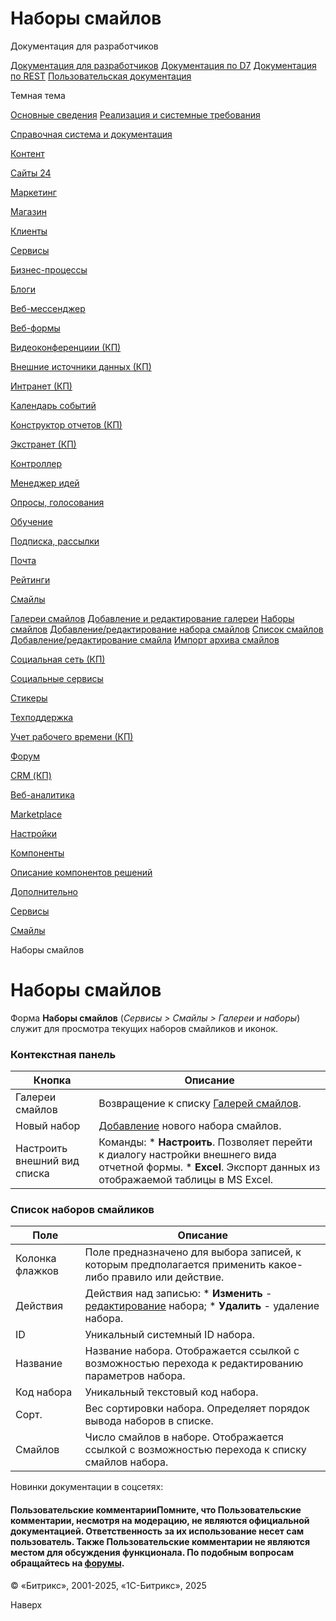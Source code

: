 # Наборы смайлов

Документация для разработчиков

[Документация для разработчиков](https://dev.1c-bitrix.ru/api_help/)
[Документация по D7](https://dev.1c-bitrix.ru/api_d7/)
[Документация по REST](https://dev.1c-bitrix.ru/rest_help/)
[Пользовательская документация](https://dev.1c-bitrix.ru/user_help/)

Темная тема

[Основные сведения](/user_help/index.php)
[Реализация и системные требования](/user_help/reqintro.php)

[Справочная система и документация](/user_help/help/index.php)

[Контент](/user_help/content/index.php)

[Сайты 24](/user_help/sites24/index.php)

[Маркетинг](/user_help/marketing/index.php)

[Магазин](/user_help/store/index.php)

[Клиенты](/user_help/clients/index.php)

[Сервисы](/user_help/service/index.php)

[Бизнес-процессы](/user_help/service/bizproc/index.php)

[Блоги](/user_help/service/blogs/index.php)

[Веб-мессенджер](/user_help/service/im/index.php)

[Веб-формы](/user_help/service/form/index.php)

[Видеоконференциии (КП)](/user_help/service/video/index.php)

[Внешние источники данных (КП)](/user_help/service/xdi/index.php)

[Интранет (КП)](/user_help/service/intranet/index.php)

[Календарь событий](/user_help/service/event_calendar/index.php)

[Конструктор отчетов (КП)](/user_help/service/report/index.php)

[Экстранет (КП)](/user_help/service/extranet/index.php)

[Контроллер](/user_help/service/controller/index.php)

[Менеджер идей](/user_help/service/idea/index.php)

[Опросы, голосования](/user_help/service/vote/index.php)

[Обучение](/user_help/service/learning/index.php)

[Подписка, рассылки](/user_help/service/subscribe/index.php)

[Почта](/user_help/service/mail/index.php)

[Рейтинги](/user_help/service/rating/index.php)

[Смайлы](/user_help/service/smile/index.php)

[Галереи смайлов](/user_help/service/smile/smile_gallery.php)
[Добавление и редактирование галереи](/user_help/service/smile/smile_gallery_edit.php)
[Наборы смайлов](/user_help/service/smile/smile_set.php)
[Добавление/редактирование набора смайлов](/user_help/service/smile/smile_set_edit.php)
[Список смайлов](/user_help/service/smile/smile.php)
[Добавление/редактирование смайла](/user_help/service/smile/smile_edit.php)
[Импорт архива смайлов](/user_help/service/smile/smile_import.php)

[Социальная сеть (КП)](/user_help/service/socialnetwork/index.php)

[Социальные сервисы](/user_help/service/socialservices/index.php)

[Стикеры](/user_help/service/stickers/index.php)

[Техподдержка](/user_help/service/support/index.php)

[Учет рабочего времени (КП)](/user_help/service/timeman/index.php)

[Форум](/user_help/service/forum/index.php)

[CRM (КП)](/user_help/service/crm/index.php)

[Веб-аналитика](/user_help/statistic/index.php)

[Marketplace](/user_help/marketplace/index.php)

[Настройки](/user_help/settings/index.php)

[Компоненты](/user_help/components/index.php)

[Описание компонентов решений](/user_help/description_decisions/index.php)

[Дополнительно](/user_help/additional/index.php)

[Сервисы](/user_help/service/index.php)

[Смайлы](/user_help/service/smile/index.php)

Наборы смайлов

# Наборы смайлов

Форма **Наборы смайлов** (*Сервисы > Смайлы > Галереи и наборы*) служит для просмотра текущих наборов смайликов и иконок.

  

### Контекстная панель

| Кнопка | Описание |
| --- | --- |
| Галереи смайлов | Возвращение к списку [Галерей смайлов](/user_help/service/smile/smile_gallery.php). |
| Новый набор | [Добавление](/user_help/service/smile/smile_set_edit.php) нового набора смайлов. |
| Настроить внешний вид списка | Команды:  * **Настроить**. Позволяет перейти к диалогу настройки внешнего вида отчетной формы. * **Excel**. Экспорт данных из отображаемой таблицы в MS Excel. |

### Список наборов смайликов

| Поле | Описание |
| --- | --- |
| Колонка флажков | Поле предназначено для выбора записей, к которым предполагается применить какое-либо правило или действие. |
| Действия | Действия над записью:  * **Изменить** - [редактирование](/user_help/service/smile/smile_set_edit.php) набора; * **Удалить** - удаление набора. |
| ID | Уникальный системный ID набора. |
| Название | Название набора. Отображается ссылкой с возможностью перехода к редактированию параметров набора. |
| Код набора | Уникальный текстовый код набора. |
| Сорт. | Вес сортировки набора. Определяет порядок вывода наборов в списке. |
| Смайлов | Число смайлов в наборе. Отображается ссылкой с возможностью перехода к списку смайлов набора. |

Новинки документации в соцсетях:

#### Пользовательские комментарииПомните, что Пользовательские комментарии, несмотря на модерацию, не являются официальной документацией. Ответственность за их использование несет сам пользователь. Также Пользовательские комментарии не являются местом для обсуждения функционала. По подобным вопросам обращайтесь на [форумы](http://dev.1c-bitrix.ru/community/forums/group1/).

© «Битрикс», 2001-2025, «1С-Битрикс», 2025

Наверх